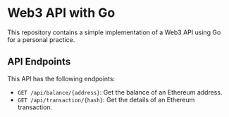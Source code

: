 <!DOCTYPE html>
<html lang="en">
<head>
  <meta charset="UTF-8">
  <meta name="viewport" content="width=device-width, initial-scale=1.0">
</head>
<body>
  <h1>Web3 API with Go</h1>
  <p>This repository contains a simple implementation of a Web3 API using Go for a personal practice.</p>
  <h2>API Endpoints</h2>
  <p>This API has the following endpoints:</p>
  <ul>
    <li><code>GET /api/balance/{address}</code>: Get the balance of an Ethereum address.</li>
    <li><code>GET /api/transaction/{hash}</code>: Get the details of an Ethereum transaction.</li>
  </ul>
</body>
</html>
